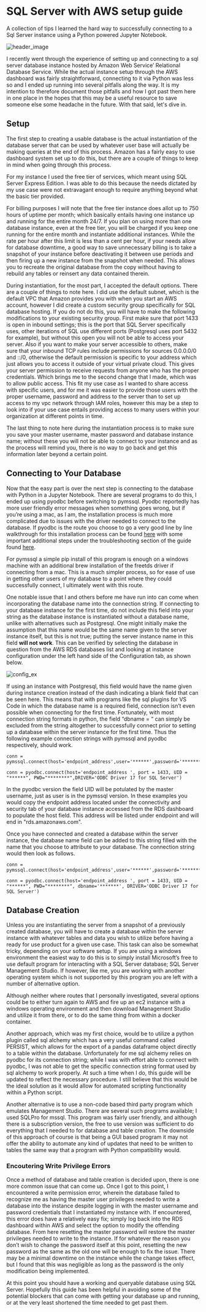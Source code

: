 # SQL Server with AWS setup guide
A collection of tips I learned the hard way to successfully connecting to a Sql Server instance using a Python powered Jupyter Notebook. 

![header_image](images/header1.jpg)

I recently went through the experience of setting up and connecting to a sql server database instance hosted by Amazon Web Service’ Relational Database Service. While the actual instance setup through the AWS dashboard was fairly straightforward, connecting to it via Python was less so and I ended up running into several pitfalls along the way. It is my intention to therefore document those pitfalls and how I got past them here in one place in the hopes that this may be a useful resource to save someone else some headache in the future. With that said, let's dive in.

## Setup

The first step to creating a usable database is the actual instantiation of the database server that can be used by whatever user base will actually be making queries at the end of this process. Amazon has a fairly easy to use dashboard system set up to do this, but there are a couple of things to keep in mind when going through this process. 

For my instance I used the free tier of services, which meant using SQL Server Express Edition. I was able to do this because the needs dictated by my use case were not extravagant enough to require anything beyond what the basic tier provided. 

For billing purposes I will note that the free tier instance does allot up to 750 hours of uptime per month; which basically entails having one instance up and running for the entire month 24/7. If you plan on using more than one database instance, even at the free tier, you will be charged if you keep one running for the entire month and instantiate additional instances. While the rate per hour after this limit is less than a cent per hour, if your needs allow for database downtime, a good way to save unnecessary billing is to take a snapshot of your instance before deactivating it between use periods and then firing up a new instance from the snapshot when needed. This allows you to recreate the original database from the copy without having to rebuild any tables or reinsert any data contained therein. 

During instantiation, for the most part, I accepted the default options. There are a couple of things to note here. I did use the default subnet, which is the default VPC that Amazon provides you with when you start an AWS account, however I did create a custom security group specifically for SQL database hosting. If you do not do this, you will have to make the following modifications to your existing security group. First make sure that port 1433 is open in inbound settings; this is the port that SQL Server specifically uses, other iterations of SQL use different ports (Postgresql uses port 5432 for example), but without this open you will not be able to access your server. Also if you want to make your server accessible to others, make sure that your inbound TCP rules include permissions for sources 0.0.0.0/0 and ::/0, otherwise the default permission is specific to your address which just allows you to access it outside of your virtual private cloud. This gives your server permission to receive requests from anyone who has the proper credentials. Which brings me to the second change that I made, which was to allow public access. This fit my use case as I wanted to share access with specific users, and for me it was easier to provide those users with the proper username, password and address to the server than to set up access to my vpc network through IAM roles, however this may be a step to look into if your use case entails providing access to many users within your organization at different points in time. 

The last thing to note here during the instantiation process is to make sure you save your master username, master password and database instance name; without these you will not be able to connect to your instance and as the process will remind you, there is no way to go back and get this information later beyond a certain point. 

## Connecting to Your Database

Now that the easy part is over the next step is connecting to the database with Python in a Jupyter Notebook. There are several programs to do this, I ended up using pyodbc before switching to pymssql. Pyodbc reportedly has more user friendly error messages when something goes wrong, but if you’re using a mac, as I am, the installation process is much more complicated due to issues with the driver needed to connect to the database. If pyodbc is the route you choose to go a very good line by line walkthrough for this installation process can be found [here](https://pyhtonbeginner.blogspot.com/2019/10/installing-microsoft-odbc-driver-to.html) with some important additional steps under the troubleshooting section of the guide found [here](https://docs.microsoft.com/en-us/sql/connect/odbc/linux-mac/install-microsoft-odbc-driver-sql-server-macos?view=sql-server-ver15#troubleshooting). 

For pymssql a simple pip install of this program is enough on a windows machine with an additional brew installation of the freetds driver if connecting from a mac. This is a much simpler process, so for ease of use in getting other users of my database to a point where they could successfully connect, I ultimately went with this route. 

One notable issue that I and others before me have run into can come when incorporating the database name into the connection string. If connecting to your database instance for the first time, do not include this field into your string as the database instance is instantiated without a database name, unlike with alternatives such as Postgresql. One might initially make the assumption that this name would be the same name given to the server instance itself, but this is not true; putting the server instance name in this field **will not work**. This can be verified by selecting the database in question from the AWS RDS databases list and looking at instance configuration under the left hand side of the Configuration tab, as shown below. 

![config_ex](images/ex1.png)

If using an instance with Postgresql, this field would have the name given during instance creation instead of the dash indicating a blank field that can be seen here. This means that with programs like the sql plugins for VS Code in which the database name is a required field, connection isn’t even possible when connecting for the first time. Fortunately, with most connection string formats in python, the field “dbname = “ can simply be excluded from the string altogether to successfully connect prior to setting up a database within the server instance for the first time. Thus the following example connection strings with pymssql and pyodbc respectively, should work. 

    conn = pymssql.connect(host='endpoint_address',user='******',password='********')

	conn = pyodbc.connect(host='endpoint_address ', port = 1433, UID = "******", PWD="********",DRIVER='ODBC Driver 17 for SQL Server')

In the pyodbc version the field UID will be potulated by the master username, just as user is in the pymssql version. In these examples you would copy the endpoint address located under the connectivity and security tab of your database instance accessed from the RDS dashboard to populate the host field. This address will be listed under endpoint and will end in "rds.amazonaws.com". 

Once you have connected and created a database within the server instance, the database name field can be added to this string filled with the name that you choose to attribute to your database. The connection string would then look as follows.

    conn = pymssql.connect(host='endpoint_address',user='******',password='********',database='*******')

	conn = pyodbc.connect(host='endpoint_address ', port = 1433, UID = "******", PWD="********", dbname='*******', DRIVER='ODBC Driver 17 for SQL Server')


## Database Creation

Unless you are instantiating the server from a snapshot of a previously created database, you will have to create a database within the server instance with whatever tables and data you wish to utilize before having a ready for use product for a given use case. This task can also be somewhat tricky, depending on your software setup. If you are using a windows environment the easiest way to do this is to simply install Microsoft’s free to use default program for interacting with a SQL Server database; SQL Server Management Studio. If however, like me, you are working with another operating system which is not supported by this program you are left with a number of alternative option.

Although neither where routes that I personally investigated, several options could be to either turn again to AWS and fire up an ec2 instance with a windows operating environment and then download Management Studio and utilize it from there, or to do the same thing from within a docker container. 

Another approach, which was my first choice, would be to utilize a python plugin called sql alchemy which has a very useful command called PERSIST, which allows for the export of a pandas dataframe object directly to a table within the database. Unfortunately for me sql alchemy relies on pyodbc for its connection string; while I was with effort able to connect with pyodbc, I was not able to get the specific connection string format used by sql alchemy to work properly. At such a time when I do, this guide will be updated to reflect the necessary procedure. I still believe that this would be the ideal solution as it would allow for automated scripting functionality within a Python script. 

Another alternative is to use a non-code based third party program which emulates Management Studio. There are several such programs available; I used SQLPro for mssql. This program was fairly user friendly, and although there is a subscription version, the free to use version was sufficient to do everything that I needed to for database and table creation. The downside of this approach of course is that being a GUI based program it may not offer the ability to automate any kind of updates that need to be written to tables the same way that a program with Python compatibility would.

### Encoutering Write Privilege Errors

Once a method of database and table creation is decided upon, there is one more common issue that can come up. Once I got to this point, I encountered a write permission error, wherein the database failed to recognize me as having the master user privileges needed to write a database into the instance despite logging in with the master username and password credentials that I instantiated my instance with. If encountered, this error does have a relatively easy fix; simply log back into the RDS dashboard within AWS and select the option to modify the offending database. From here resetting the master password will restore the master privileges needed to write to the instance. If for whatever the reason you don’t wish to change the password itself at this point, resetting the new password as the same as the old one will be enough to fix the issue. There may be a minimal downtime on the instance while the change takes effect, but I found that this was negligible as long as the password is the only modification being implemented. 

At this point you should have a working and queryable database using SQL Server. Hopefully this guide has been helpful in avoiding some of the potential blockers that can come with getting your database up and running, or at the very least shortened the time needed to get past them. 
